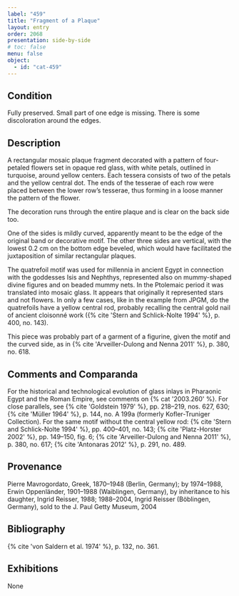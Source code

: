 ```yaml
---
label: "459"
title: "Fragment of a Plaque"
layout: entry
order: 2068
presentation: side-by-side
# toc: false
menu: false
object:
  - id: "cat-459"
---
```


## Condition

Fully preserved. Small part of one edge is missing. There is some discoloration around the edges.

## Description

A rectangular mosaic plaque fragment decorated with a pattern of four-petaled flowers set in opaque red glass, with white petals, outlined in turquoise, around yellow centers. Each tessera consists of two of the petals and the yellow central dot. The ends of the tesserae of each row were placed between the lower row’s tesserae, thus forming in a loose manner the pattern of the flower.

The decoration runs through the entire plaque and is clear on the back side too.

One of the sides is mildly curved, apparently meant to be the edge of the original band or decorative motif. The other three sides are vertical, with the lowest 0.2 cm on the bottom edge beveled, which would have facilitated the juxtaposition of similar rectangular plaques.

The quatrefoil motif was used for millennia in ancient Egypt in connection with the goddesses Isis and Nephthys, represented also on mummy-shaped divine figures and on beaded mummy nets. In the Ptolemaic period it was translated into mosaic glass. It appears that originally it represented stars and not flowers. In only a few cases, like in the example from JPGM, do the quatrefoils have a yellow central rod, probably recalling the central gold nail of ancient cloisonné work ({% cite 'Stern and Schlick-Nolte 1994' %}, p. 400, no. 143).

This piece was probably part of a garment of a figurine, given the motif and the curved side, as in {% cite 'Arveiller-Dulong and Nenna 2011' %}, p. 380, no. 618.

## Comments and Comparanda

For the historical and technological evolution of glass inlays in Pharaonic Egypt and the Roman Empire, see comments on {% cat '2003.260' %}. For close parallels, see {% cite 'Goldstein 1979' %}, pp. 218–219, nos. 627, 630; {% cite 'Müller 1964' %}, p. 144, no. A 199a (formerly Kofler-Truniger Collection). For the same motif without the central yellow rod: {% cite 'Stern and Schlick-Nolte 1994' %}, pp. 400–401, no. 143; {% cite 'Platz-Horster 2002' %}, pp. 149–150, fig. 6; {% cite 'Arveiller-Dulong and Nenna 2011' %}, p. 380, no. 617; {% cite 'Antonaras 2012' %}, p. 291, no. 489.

## Provenance

Pierre Mavrogordato, Greek, 1870–1948 (Berlin, Germany); by 1974–1988, Erwin Oppenländer, 1901–1988 (Waiblingen, Germany), by inheritance to his daughter, Ingrid Reisser, 1988; 1988–2004, Ingrid Reisser (Böblingen, Germany), sold to the J. Paul Getty Museum, 2004

## Bibliography

{% cite 'von Saldern et al. 1974' %}, p. 132, no. 361.

## Exhibitions

None